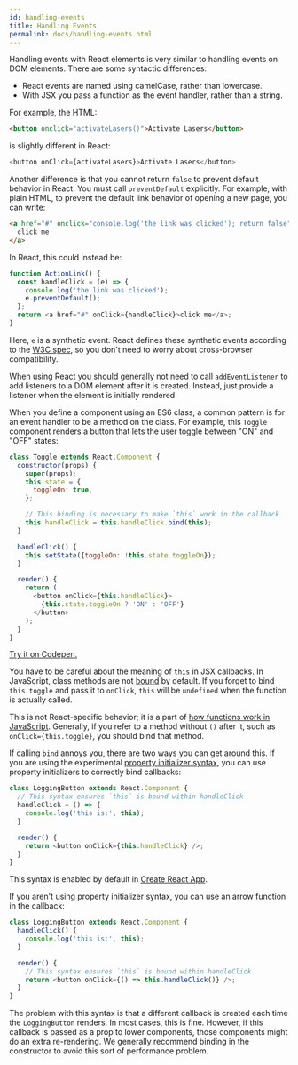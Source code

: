 ```yaml
---
id: handling-events
title: Handling Events
permalink: docs/handling-events.html
---
```


Handling events with React elements is very similar to handling events on DOM elements. There are some syntactic differences:

* React events are named using camelCase, rather than lowercase.
* With JSX you pass a function as the event handler, rather than a string.

For example, the HTML:

```html
<button onclick="activateLasers()">Activate Lasers</button>
```

is slightly different in React:

```js
<button onClick={activateLasers}>Activate Lasers</button>
```

Another difference is that you cannot return `false` to prevent default behavior in React. You must call `preventDefault` explicitly. For example, with plain HTML, to prevent the default link behavior of opening a new page, you can write:

```html
<a href="#" onclick="console.log('the link was clicked'); return false">
  click me
</a>
```

In React, this could instead be:

```js
function ActionLink() {
  const handleClick = (e) => {
    console.log('the link was clicked');
    e.preventDefault();
  };
  return <a href="#" onClick={handleClick}>click me</a>;
}
```

Here, `e` is a synthetic event. React defines these synthetic events according to the [W3C spec](https://www.w3.org/TR/DOM-Level-3-Events/), so you don't need to worry about cross-browser compatibility.

When using React you should generally not need to call `addEventListener` to add listeners to a DOM element after it is created. Instead, just provide a listener when the element is initially rendered.

When you define a component using an ES6 class, a common pattern is for an event handler to be a method on the class. For example, this `Toggle` component renders a button that lets the user toggle between "ON" and "OFF" states:

```js
class Toggle extends React.Component {
  constructor(props) {
    super(props);
    this.state = {
      toggleOn: true,
    };

    // This binding is necessary to make `this` work in the callback
    this.handleClick = this.handleClick.bind(this);
  }

  handleClick() {
    this.setState({toggleOn: !this.state.toggleOn});
  }

  render() {
    return (
      <button onClick={this.handleClick}>
        {this.state.toggleOn ? 'ON' : 'OFF'}
      </button>
    );
  }
}
```

[Try it on Codepen.](http://codepen.io/lacker/pen/ORQBzB?editors=1010)

You have to be careful about the meaning of `this` in JSX callbacks. In JavaScript, class methods are not [bound](https://developer.mozilla.org/en/docs/Web/JavaScript/Reference/Global_objects/Function/bind) by default. If you forget to bind `this.toggle` and pass it to `onClick`, `this` will be `undefined` when the function is actually called.

This is not React-specific behavior; it is a part of [how functions work in JavaScript](https://www.smashingmagazine.com/2014/01/understanding-javascript-function-prototype-bind/). Generally, if you refer to a method without `()` after it, such as `onClick={this.toggle}`, you should bind that method.

If calling `bind` annoys you, there are two ways you can get around this. If you are using the experimental [property initializer syntax](https://babeljs.io/docs/plugins/transform-class-properties/), you can use property initializers to correctly bind callbacks:

```js
class LoggingButton extends React.Component {
  // This syntax ensures `this` is bound within handleClick
  handleClick = () => {
    console.log('this is:', this);
  }

  render() {
    return <button onClick={this.handleClick} />;
  }
}
```

This syntax is enabled by default in [Create React App](https://github.com/facebookincubator/create-react-app).

If you aren't using property initializer syntax, you can use an arrow function in the callback:

```js
class LoggingButton extends React.Component {
  handleClick() {
    console.log('this is:', this);
  }

  render() {
    // This syntax ensures `this` is bound within handleClick
    return <button onClick={() => this.handleClick()} />;
  }
}
```

The problem with this syntax is that a different callback is created each time the `LoggingButton` renders. In most cases, this is fine. However, if this callback is passed as a prop to lower components, those components might do an extra re-rendering. We generally recommend binding in the constructor to avoid this sort of performance problem.
